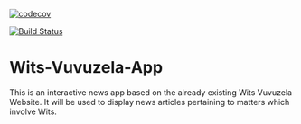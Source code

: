 [![codecov](https://codecov.io/gh/Ayo-Akinkugbe/Wits-Vuvuzela-App/branch/master/graph/badge.svg)](https://codecov.io/gh/Ayo-Akinkugbe/Wits-Vuvuzela-App)

[![Build Status](https://travis-ci.org/Ayo-Akinkugbe/Wits-Vuvuzela-App.svg?branch=master)](https://travis-ci.org/Ayo-Akinkugbe/Wits-Vuvuzela-App)

# Wits-Vuvuzela-App

This is an interactive news app based on the already existing Wits Vuvuzela Website. It will be used to display news articles pertaining to matters which involve Wits.

